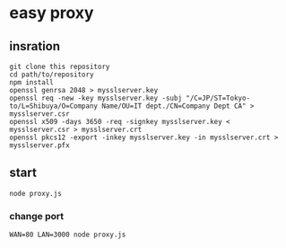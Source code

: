 # easy proxy

## insration


```
git clone this repository
cd path/to/repository
npm install
openssl genrsa 2048 > mysslserver.key
openssl req -new -key mysslserver.key -subj "/C=JP/ST=Tokyo-to/L=Shibuya/O=Company Name/OU=IT dept./CN=Company Dept CA" > mysslserver.csr
openssl x509 -days 3650 -req -signkey mysslserver.key < mysslserver.csr > mysslserver.crt
openssl pkcs12 -export -inkey mysslserver.key -in mysslserver.crt > mysslserver.pfx
```


## start

```
node proxy.js
```

### change port

```
WAN=80 LAN=3000 node proxy.js
```
